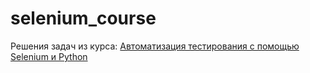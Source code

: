 # selenium_course
Решения задач из курса: [Автоматизация тестирования с помощью Selenium и Python](https://stepik.org/course/575/info "Ссылка на курс Stepik")